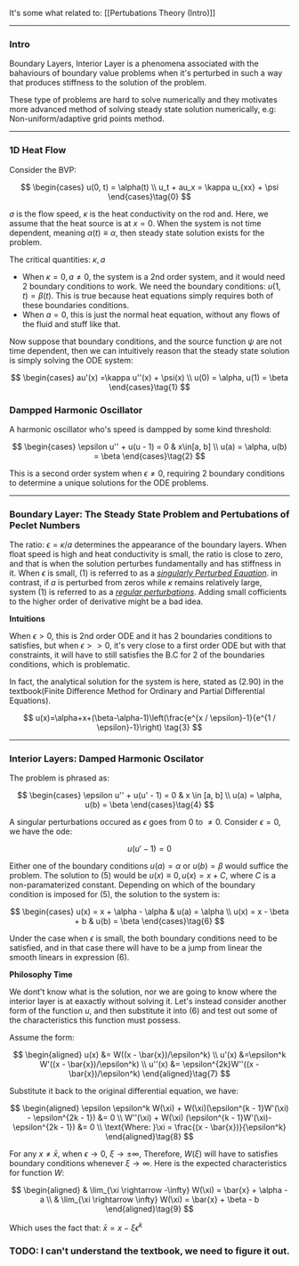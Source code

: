 It's some what related to: [[Pertubations Theory (Intro)]]

---
### **Intro**

Boundary Layers, Interior Layer is a phenomena associated with the bahaviours of boundary value problems when it's perturbed in such a way that produces stiffness to the solution of the problem. 

These type of problems are hard to solve numerically and they motivates more advanced method of solving steady state solution numerically, e.g: Non-uniform/adaptive grid points method. 

---
### **1D Heat Flow**

Consider the BVP: 

$$
\begin{cases}
    u(0, t) = \alpha(t)
    \\
    u_t + au_x  = \kappa u_{xx} + \psi
\end{cases}\tag{0}
$$

$a$ is the flow speed, $\kappa$ is the heat conductivity on the rod and. Here, we assume that the heat source is at $x = 0$. When the system is not time dependent, meaning $\alpha(t)\equiv \alpha$, then steady state solution exists for the problem. 

The critical quantities: $\kappa, a$

* When $\kappa = 0, a\neq 0$, the system is a 2nd order system, and it would need 2 boundary conditions to work. We need the boundary conditions: $u(1, t) = \beta(t)$. This is true because heat equations simply requires both of these boundaries conditions. 
* When $a = 0$, this is just the normal heat equation, without any flows of the fluid and stuff like that. 

Now suppose that boundary conditions, and the source function $\psi$ are not time dependent, then we can intuitively reason that the steady state solution is simply solving the ODE system: 

$$
\begin{cases}
    au'(x) =\kappa u''(x) + \psi(x)
    \\
    u(0) = \alpha, u(1) = \beta
\end{cases}\tag{1}
$$


### **Dampped Harmonic Oscillator**

A harmonic oscillator who's speed is dampped by some kind threshold: 

$$
\begin{cases}
    \epsilon u'' + u(u - 1) = 0 & x\in[a, b]
    \\
    u(a) = \alpha, u(b) = \beta
\end{cases}\tag{2}
$$

This is a second order system when $\epsilon \neq 0$, requiring 2 boundary conditions to determine a unique solutions for the ODE problems. 


---
### **Boundary Layer: The Steady State Problem and Pertubations of Peclet Numbers**

The ratio: $\epsilon=\kappa/a$ determines the appearance of the boundary layers. When float speed is high and heat conductivity is small, the ratio is close to zero, and that is when the solution perturbes fundamentally and has stiffness in it. When $\epsilon$ is small, (1) is referred to as a <u>*singularly Perturbed Equation*</u>. in contrast, if $a$ is perturbed from zeros while $\kappa$ remains relatively large, system (1) is referred to as a <u>*regular perturbations*</u>. Adding small cofficients to the higher order of derivative might be a bad idea. 

**Intuitions**

When $\epsilon > 0$, this is 2nd order ODE and it has 2 boundaries conditions to satisfies, but when $\epsilon >> 0$, it's very close to a first order ODE but with that constraints, it will have to still satisfies the B.C for 2 of the boundaries conditions, which is problematic. 

In fact, the analytical solution for the system is here, stated as (2.90) in the textbook(Finite Difference Method for Ordinary and Partial Differential Equations). 

$$
    u(x)=\alpha+x+(\beta-\alpha-1)\left(\frac{e^{x / \epsilon}-1}{e^{1 / \epsilon}-1}\right) \tag{3}
$$


---
### **Interior Layers: Damped Harmonic Oscilator**

The problem is phrased as: 

$$
\begin{cases}
    \epsilon u'' + u(u' - 1) = 0 & x \in [a, b]
    \\
    u(a) = \alpha, u(b) = \beta
\end{cases}\tag{4}
$$

A singular perturbations occured as $\epsilon$ goes from $0$ to $\neq 0$. Consider $\epsilon = 0$, we have the ode: 

$$
u(u' - 1) = 0 \tag{5}
$$

Either one of the boundary conditions $u(a) = \alpha$ or $u(b) = \beta$ would suffice the problem. The solution to (5) would be $u(x) \equiv 0, u(x) = x +C$, where $C$ is a non-paramaterized constant. Depending on which of the boundary condition is imposed for (5), the solution to the system is: 

$$
\begin{cases}
    u(x) = x + \alpha - \alpha & u(a) = \alpha 
    \\
    u(x) = x - \beta + b & u(b) = \beta
\end{cases}\tag{6}
$$

Under the case when $\epsilon$ is small, the both boundary conditions need to be satisfied, and in that case there will have to be a jump from linear the smooth linears in expression (6). 

**Philosophy Time**

We dont't know what is the solution, nor we are going to know where the interior layer is at eaxactly without solving it. Let's instead consider another form of the function $u$, and then substitute it into (6) and test out some of the characteristics this function must possess. 

Assume the form: 

$$
\begin{aligned}
    u(x) &= W((x - \bar{x})/\epsilon^k) 
    \\
    u'(x) &=\epsilon^k W'((x - \bar{x})/\epsilon^k)
    \\
    u''(x) &= \epsilon^{2k}W''((x - \bar{x})/\epsilon^k)
\end{aligned}\tag{7}
$$

Substitute it back to the original differential equation, we have: 

$$
\begin{aligned}
    \epsilon \epsilon^k W(\xi) + W(\xi)(\epsilon^{k - 1}W'(\xi) - \epsilon^{2k - 1}) 
    &= 0
    \\
    W''(\xi) + W(\xi) (\epsilon^{k - 1}W'(\xi)- \epsilon^{2k - 1}) 
    &= 0
    \\
    \text{Where: }\xi = \frac{(x - \bar{x})}{\epsilon^k}
\end{aligned}\tag{8}
$$

For any $x \neq \bar{x}$, when $\epsilon \rightarrow 0$, $\xi \rightarrow \pm \infty$, Therefore, $W(\xi)$ will have to satisfies boundary conditions whenever $\xi \rightarrow \infty$. Here is the expected characteristics for function $W$: 

$$
\begin{aligned}
    & \lim_{\xi \rightarrow -\infty} W(\xi) = \bar{x} + \alpha - a
    \\
    &  \lim_{\xi \rightarrow \infty} W(\xi) = \bar{x} + \beta - b
\end{aligned}\tag{9}
$$

Which uses the fact that: $\bar{x} = x - \xi\epsilon^k$


### TODO: I can't understand the textbook, we need to figure it out. 

